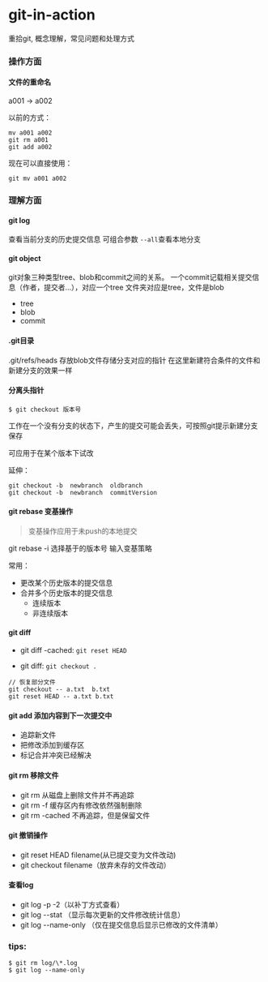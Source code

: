 # git-in-action
重拾git, 概念理解，常见问题和处理方式


### 操作方面
#### 文件的重命名
a001  -> a002

以前的方式：
```
mv a001 a002
git rm a001
git add a002
```

现在可以直接使用：
```
git mv a001 a002
```


### 理解方面
#### git log
查看当前分支的历史提交信息
可组合参数 `--all`查看本地分支

#### git object
git对象三种类型tree、blob和commit之间的关系。
一个commit记载相关提交信息（作者，提交者...），对应一个tree
文件夹对应是tree，文件是blob

+ tree
+ blob
+ commit




#### .git目录
.git/refs/heads
存放blob文件存储分支对应的指针
在这里新建符合条件的文件和新建分支的效果一样

#### 分离头指针

```
$ git checkout 版本号
```

工作在一个没有分支的状态下，产生的提交可能会丢失，可按照git提示新建分支保存

可应用于在某个版本下试改

延伸：
```
git checkout -b  newbranch  oldbranch
git checkout -b  newbranch  commitVersion
```

#### git rebase 变基操作

> 变基操作应用于未push的本地提交

git rebase -i 选择基于的版本号
输入变基策略

常用：

+ 更改某个历史版本的提交信息
+ 合并多个历史版本的提交信息
    - 连续版本
    - 非连续版本


 #### git diff
 
+ git diff -cached: `git reset HEAD`
 
+ git diff: `git checkout .` 

```
// 恢复部分文件
git checkout -- a.txt  b.txt
git reset HEAD -- a.txt b.txt
```

#### git add  添加内容到下一次提交中

+ 追踪新文件
+ 把修改添加到缓存区
+ 标记合并冲突已经解决

#### git rm  移除文件

+ git rm 从磁盘上删除文件并不再追踪
+ git rm -f 缓存区内有修改依然强制删除
+ git rm -cached 不再追踪，但是保留文件

#### git 撤销操作

+ git reset HEAD filename(从已提交变为文件改动)
+ git checkout filename（放弃未存的文件改动）

#### 查看log

+ git log -p -2（以补丁方式查看）
+ git log --stat （显示每次更新的文件修改统计信息）
+ git log --name-only （仅在提交信息后显示已修改的文件清单）



### tips:
```
$ git rm log/\*.log
$ git log --name-only
```
